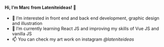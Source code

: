 #### Hi, I’m **Marc** from Lateniteideas!  👋
- 👀 I’m interested in front end and back end development, graphic design and illustration
- 🌱 I’m currently learning React JS and improving my skills of Vue JS and vanilla JS
- 📫 You can check my art work on instagram *@lateniteideas*

<!---
lateniteideas/lateniteideas is a ✨ special ✨ repository because its `README.md` (this file) appears on your GitHub profile.
You can click the Preview link to take a look at your changes.
--->
